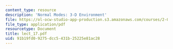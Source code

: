 ```yaml
---
content_type: resource
description: 'Normal Modes: 3-D Environment'
file: https://ol-ocw-studio-app-production.s3.amazonaws.com/courses/2-068-computational-ocean-acoustics-13-853-spring-2003/91b19fd09275dcc5431b25225e81ac28_lect_17.pdf
file_type: application/pdf
resourcetype: Document
title: lect_17.pdf
uid: 91b19fd0-9275-dcc5-431b-25225e81ac28
---
```

